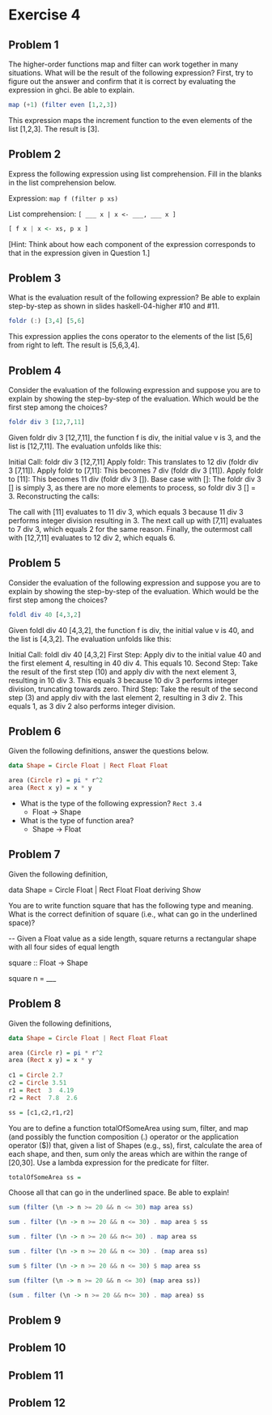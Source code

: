 # Exercise 4
## Problem 1
The higher-order functions map and filter can work together in many situations. What will be the result of the following expression?  First, try to figure out the answer and confirm that it is correct by evaluating the expression in ghci. Be able to explain.
```haskell
map (+1) (filter even [1,2,3])
```
This expression maps the increment function to the even elements of the list [1,2,3]. The result is [3].
## Problem 2
Express the following expression using list comprehension. Fill in the blanks in the list comprehension below.

Expression: `map f (filter p xs)`

List comprehension: `[ ___ x | x <- ___, ___ x ]`

```haskell
[ f x | x <- xs, p x ]
```

[Hint: Think about how each component of the expression corresponds to that in the expression given in Question 1.]
## Problem 3
What is the evaluation result of the following expression? Be able to explain step-by-step as shown in slides haskell-04-higher #10 and #11.

```haskell
foldr (:) [3,4] [5,6]
```

This expression applies the cons operator to the elements of the list [5,6] from right to left. The result is [5,6,3,4].
## Problem 4
Consider the evaluation of the following expression and suppose you are to explain by showing the step-by-step of the evaluation. Which would be the first step among the choices?

```haskell
foldr div 3 [12,7,11]
```

Given foldr div 3 [12,7,11], the function f is div, the initial value v is 3, and the list is [12,7,11]. The evaluation unfolds like this:

Initial Call: foldr div 3 [12,7,11]
Apply foldr: This translates to 12 div (foldr div 3 [7,11]).
Apply foldr to [7,11]: This becomes 7 div (foldr div 3 [11]).
Apply foldr to [11]: This becomes 11 div (foldr div 3 []).
Base case with []: The foldr div 3 [] is simply 3, as there are no more elements to process, so foldr div 3 [] = 3.
Reconstructing the calls:

The call with [11] evaluates to 11 div 3, which equals 3 because 11 div 3 performs integer division resulting in 3.
The next call up with [7,11] evaluates to 7 div 3, which equals 2 for the same reason.
Finally, the outermost call with [12,7,11] evaluates to 12 div 2, which equals 6.
## Problem 5
Consider the evaluation of the following expression and suppose you are to explain by showing the step-by-step of the evaluation.  Which would be the first step among the choices?

```haskell
foldl div 40 [4,3,2]
```

Given foldl div 40 [4,3,2], the function f is div, the initial value v is 40, and the list is [4,3,2]. The evaluation unfolds like this:

Initial Call: foldl div 40 [4,3,2]
First Step: Apply div to the initial value 40 and the first element 4, resulting in 40 div 4. This equals 10.
Second Step: Take the result of the first step (10) and apply div with the next element 3, resulting in 10 div 3. This equals 3 because 10 div 3 performs integer division, truncating towards zero.
Third Step: Take the result of the second step (3) and apply div with the last element 2, resulting in 3 div 2. This equals 1, as 3 div 2 also performs integer division.
## Problem 6
Given the following definitions, answer the questions below.

```haskell
data Shape = Circle Float | Rect Float Float 

area (Circle r) = pi * r^2
area (Rect x y) = x * y
```

- What is the type of the following expression? `Rect 3.4`
    - Float -> Shape
- What is the type of function area?
    - Shape -> Float
## Problem 7
Given the following definition,

data Shape = Circle Float | Rect Float Float  deriving Show

You are to write function square that has the following type and meaning.  What is the correct definition of square (i.e., what can go in the underlined space)?

-- Given a Float value as a side length, square returns a rectangular shape with all four sides of equal length

square :: Float -> Shape 

square n = ___
## Problem 8
Given the following definitions,
```haskell
data Shape = Circle Float | Rect Float Float 

area (Circle r) = pi * r^2
area (Rect x y) = x * y
 
c1 = Circle 2.7
c2 = Circle 3.51
r1 = Rect  3  4.19
r2 = Rect  7.8  2.6

ss = [c1,c2,r1,r2]
```
You are to define a function totalOfSomeArea using sum, filter, and map (and possibly the function composition (.) operator or the application operator ($)) that, given a list of Shapes (e.g., ss), first, calculate the area of each shape, and then, sum only the areas which are within the range of [20,30]. Use a lambda expression for the predicate for filter.
```haskell
totalOfSomeArea ss =                                          
```
Choose all that can go in the underlined space.  Be able to explain!

```haskell 
sum (filter (\n -> n >= 20 && n <= 30) map area ss)

sum . filter (\n -> n >= 20 && n <= 30) . map area $ ss

sum . filter (\n -> n >= 20 && n<= 30) . map area ss

sum . filter (\n -> n >= 20 && n <= 30) . (map area ss)

sum $ filter (\n -> n >= 20 && n <= 30) $ map area ss

sum (filter (\n -> n >= 20 && n <= 30) (map area ss))

(sum . filter (\n -> n >= 20 && n<= 30) . map area) ss
```
## Problem 9
## Problem 10
## Problem 11
## Problem 12